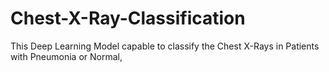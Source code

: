 # Chest-X-Ray-Classification
This Deep Learning Model capable to classify the Chest X-Rays in Patients with Pneumonia or Normal,
